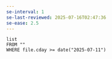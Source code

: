 ```yaml
---
se-interval: 1
se-last-reviewed: 2025-07-16T02:47:36
se-ease: 2.5
---
```

```dataview
list
FROM ""
WHERE file.cday >= date("2025-07-11")
```